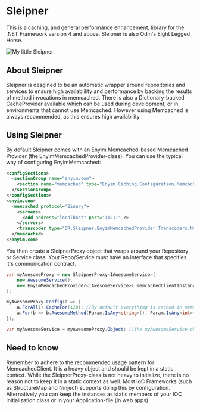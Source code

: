 # Sleipner
This is a caching, and general performance enhancement, library for the .NET Framework version 4 and above. Sleipner is also Odin's Eight Legged Horse.

![My little Sleipner](http://24.media.tumblr.com/tumblr_m4jjr17oGK1rwcxwko1_500.png)

## About Sleipner
Sleipner is desgined to be an automatic wrapper around repositories and services to ensure high availablility and performance by backing the results of method invocations in memcached. There is also a Dictionary-backed CacheProvider available which can be used during development, or in environments that cannot use Memcached. However using Memcached is always recommended, as this ensures high availability.

## Using Sleipner
By default Sleipner comes with an Enyim Memcached-based Memcached Provider (the EnyimMemcachedProvider<T>-class). You can use the typical way of configuring EnyimMemcached:

```xml
<configSections>
  <sectionGroup name="enyim.com">
    <section name="memcached" type="Enyim.Caching.Configuration.MemcachedClientSection, Enyim.Caching" />
  </sectionGroup>
</configSections>
<enyim.com>
  <memcached protocol="Binary">
    <servers>
      <add address="localhost" port="11211" />
    </servers>
    <transcoder type="DR.Sleipner.EnyimMemcachedProvider.Transcoders.NewtonsoftTranscoder, DR.Sleipner.EnyimMemcachedProvider" factory="DR.Sleipner.EnyimMemcachedProvider.Transcoders.NewtonsoftProvider, DR.Sleipner.EnyimMemcachedProvider" />
  </memcached>
</enyim.com>

```

You then create a SleipnerProxy object that wraps around your Repository or Service class. Your Repo/Service must have an interface that specifies it's communication contract.

```csharp
var myAwesomeProxy = new SleipnerProxy<IAwesomeService>(
    new AwesomeService(),
    new EnyimMemcachedProvider<IAwesomeService>(_memcachedClientInstance)
);

myAwesomeProxy.Config(a => {
    a.ForAll().CacheFor(120); //By default everything is cached in memcached for 2 minutes
    a.For(b => b.AwesomeMethod(Param.IsAny<string>(), Param.IsAny<int>()).CacheFor(10); //Any result from the AwesomeMethod is only cached for 10 seconds though
});

var myAwesomeService = myAwesomeProxy.Object; //the myAwesomeService object is now backed in memcached.

```
## Need to know
Remember to adhere to the recommended usage pattern for MemcachedClient. It is a heavy object and should be kept in a static context. While the SleipnerProxy-class is not heavy to initialize, there is no reason not to keep it in a static context as well. Most IoC Frameworks (such as StructureMap and Ninject) supports doing this by configuration. Alternatively you can keep the instances as static members of your IOC Initialization class or in your Application-file (in web apps).
